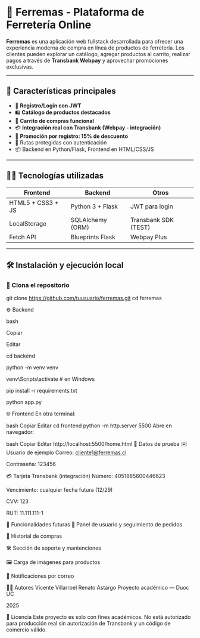 # 🛒 Ferremas - Plataforma de Ferretería Online

**Ferremas** es una aplicación web fullstack desarrollada para ofrecer una experiencia moderna de compra en línea de productos de ferretería. Los clientes pueden explorar un catálogo, agregar productos al carrito, realizar pagos a través de **Transbank Webpay** y aprovechar promociones exclusivas.

---

## 🚀 Características principales

- 🧾 **Registro/Login con JWT**
- 🛍️ **Catálogo de productos destacados**
- 🛒 **Carrito de compras funcional**
- 💳 **Integración real con Transbank (Webpay - integración)**
- 🎁 **Promoción por registro: 15% de descuento**
- 🔐 Rutas protegidas con autenticación
- 📦 Backend en Python/Flask, Frontend en HTML/CSS/JS

---

## 🧑‍💻 Tecnologías utilizadas

| Frontend          | Backend           | Otros                |
|-------------------|-------------------|----------------------|
| HTML5 + CSS3 + JS | Python 3 + Flask  | JWT para login       |
| LocalStorage      | SQLAlchemy (ORM)  | Transbank SDK (TEST) |
| Fetch API         | Blueprints Flask  | Webpay Plus          |

---

## 🛠️ Instalación y ejecución local

### 🔁 Clona el repositorio
git clone https://github.com/tuusuario/ferremas.git
cd ferremas


⚙️ Backend

bash

Copiar

Editar

cd backend

python -m venv venv

venv\Scripts\activate  # en Windows

pip install -r requirements.txt

python app.py


🌐 Frontend
En otra terminal:

bash
Copiar
Editar
cd frontend
python -m http.server 5500
Abre en navegador:

bash
Copiar
Editar
http://localhost:5500/home.html
🔐 Datos de prueba
✉️ Usuario de ejemplo
Correo: cliente1@ferremas.cl

Contraseña: 123456

💳 Tarjeta Transbank (integración)
Número: 4051885600446623

Vencimiento: cualquier fecha futura (12/29)

CVV: 123

RUT: 11.111.111-1



🎉 Funcionalidades futuras
🧑 Panel de usuario y seguimiento de pedidos

📄 Historial de compras

🛠️ Sección de soporte y mantenciones

🖼️ Carga de imágenes para productos

📧 Notificaciones por correo

👨‍💻 Autores
Vicente Villarroel
Renato  Astargo
Proyecto académico — Duoc UC

2025

📝 Licencia
Este proyecto es solo con fines académicos. No está autorizado para producción real sin autorización de Transbank y un código de comercio válido.
